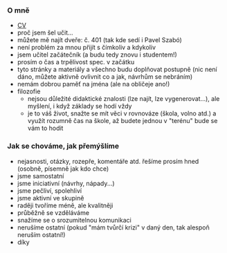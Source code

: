 ### O mně

- [CV](cv-rev3-spse.pdf)
- proč jsem šel učit...
- můžete mě najít dveře: č. 401 (tak kde sedí i Pavel Szabó)
- není problém za mnou přijít s čímkoliv a kdykoliv
- jsem učitel začátečník (a budu tedy znovu i studentem!)
- prosím o čas a trpělivost spec. v začátku
- tyto stránky a materiály a všechno budu doplňovat postupně (nic není dáno, můžete aktivně ovlivnit co a jak, návrhům se nebráním)
- nemám dobrou paměť na jména (ale na obličeje ano!)
- filozofie
  - nejsou důležité didaktické znalosti (lze najít, lze vygenerovat...), ale myšlení, i když základy se hodí vždy
  - je to váš život, snažte se mít věci v rovnováze (škola, volno atd.) a využít rozumně čas na škole, až budete jednou v "terénu" bude se vám to hodit

### Jak se chováme, jak přemýšlíme

- nejasnosti, otázky, rozepře, komentáře atd. řešíme prosím hned (osobně, písemně jak kdo chce)
- jsme samostatní
- jsme iniciativní (návrhy, nápady...)
- jsme pečliví, spolehliví
- jsme aktivní ve skupině
- raději tvoříme méně, ale kvalitněji
- průběžně se vzděláváme
- snažíme se o srozumitelnou komunikaci
- nerušíme ostatní (pokud "mám tvůrčí krizi" v daný den, tak alespoň neruším ostatní!)
- díky